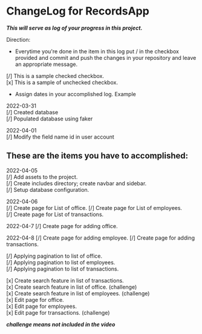 # ChangeLog for RecordsApp

***This will serve as log of your progress in this project.***

Direction:
- Everytime you're done in the item in this log put / in the checkbox provided and commit and push the changes in your repository and leave an appropriate message.

[/] This is a sample checked checkbox.  
[x] This is a sample of unchecked checkbox.

- Assign dates in your accomplished log. Example

2022-03-31  
[/] Created database  
[/] Populated database using faker  

2022-04-01  
[/] Modify the field name id in user account  

## These are the items you have to accomplished:

2022-04-05  
[/] Add assets to the project.  
[/] Create includes directory; create navbar and sidebar.  
[/] Setup database configuration.

2022-04-06  
[/] Create page for List of office.
[/] Create page for List of employees.  
[/] Create page for List of transactions.
 
2022-04-7 
[/] Create page for adding office.
  
2022-04-8
[/] Create page for adding employee.
[/] Create page for adding transactions.
  
[/] Applying pagination to list of office.  
[/] Applying pagination to list of employees.  
[/] Applying pagination to list of transactions.
  
[x] Create search feature in list of transactions.  
[x] Create search feature in list of office. (challenge)  
[x] Create search feature in list of employees. (challenge)  
[x] Edit page for office.  
[x] Edit page for employees.  
[x] Edit page for transactions. (challenge)

***challenge means not included in the video***
